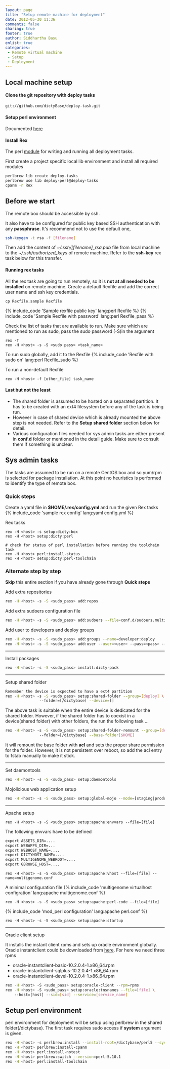 ```yaml
---
layout: page
title: "Setup remote machine for deployment"
date: 2012-05-30 11:36
comments: false
sharing: true
footer: true
author: Siddhartha Basu
enlist: true
categories:
 - Remote virtual machine
 - Setup
 - Deployment
---
```



## Local machine setup
#### Clone the git repository with deploy tasks
```bash
git://github.com/dictyBase/deploy-task.git
```

#### Setup perl environment
Documented [here](/perl-setup)


#### Install Rex
The perl [module](https://metacpan.org/module/Rex) for writing and running all deployment tasks.

First create a project specific local lib environment and install all required modules
```bash
perlbrew lib create deploy-tasks
perlbrew use lib deploy-perl@deploy-tasks
cpanm -n Rex
```


## Before we start
The remote box should be accessible by ssh.

It also have to be configured for public key based SSH authentication with any
**passphrase**. It's recommend not to use the default one,  
```bash
ssh-keygen -t rsa -f [filename]
```
Then add the content of *~/.ssh/[filename]_rsa.pub* file from 
local machine to the *~/.ssh/authorized_keys* of
remote machine. Refer to the **ssh-key** rex task below for this transfer.

#### Running rex tasks

All the rex task are going to run remotely,  so it is **not at all needed to be
installed** on remote machine.
Create a default Rexfile and add the correct user name and ssh key credentials.
```
cp Rexfile.sample Rexfile
```
{% include_code 'Sample rexfile public key' lang:perl Rexfile %}
{% include_code 'Sample Rexfile with password' lang:perl Rexfile_pass %}


Check the list of tasks that are available to run. Make sure which are mentioned to run
as sudo, pass the sudo password (-S)in the argument
```
rex -T
rex -H <host> -s -S <sudo pass> <task_name>
```

To run sudo globally,  add it to the Rexfile
{% include_code 'Rexfile with sudo on' lang:perl Rexfile_sudo %}

To run a non-default Rexfile
```
rex -H <host> -f [other_file] task_name
```

#### Last but not the least
* The shared folder is assumed to be hosted on a separated partition. It has to be created
with an ext4 filesystem before any of the task is being run.
* However in case of shared device which is already mounted the above step is not needed.
  Refer to the **Setup shared folder** section below for detail.
* Various configuration files needed for sys admin tasks are either present in **conf.d**
  folder or mentioned in the detail guide. Make sure to consult them if something is
  unclear.


## Sys admin tasks
The tasks are assumed to be run on a remote CentOS box and so yum/rpm is selected for
package installation. At this point no heuristics is performed to identify the type of
remote box.

### Quick steps

Create a yaml file in **$HOME/.rex/config.yml** and run the given Rex tasks
{% include_code 'sample rex config' lang:yaml config.yml %}

Rex tasks
```
rex -H <host> -s setup:dicty:box
rex -H <host> setup:dicty:perl

# check for status of perl installation before running the toolchain task
rex -H <host> perl:install-status
rex -H <host> setup:dicty:perl-toolchain
```


### Alternate step by step
**Skip** this entire section if you have already gone through **Quick steps**

Add extra repositories
```bash 
rex -H <host> -s -S <sudo_pass> add:repos
```

Add extra sudoers configuration file
```bash
rex -H <host> -s -S <sudo_pass> add:sudoers --file=conf.d/sudoers.multigenome
```

Add user to developers and deploy groups
```bash
rex -H <host> -s -S <sudo_pass> add:groups --name=developer:deploy
rex -H <host> -s -S <sudo_pass> add:user --user=<user> --pass=<pass> --groups=developer:deploy
```

---

Install packages
```bash
rex -H <host> -s -S <sudo_pass> install:dicty-pack
```

---

Setup shared folder
```bash
Remember the device is expected to have a ext4 partition
rex -H <host> -s -S <sudo_pass> setup:shared-folder --group=[deploy] \ 
               --folder=[/dictybase] --device=[]
```
The above task is suitable when the entire device is dedicated for the shared folder.
However,  if the shared folder has to coexist in a device(shared folder) with other
folders,  the run the following task ...
```bash
rex -H <host> -s -S <sudo_pass> setup:shared-folder-remount --group=[deploy] \ 
               --folder=[/dictybase] --base-folder[$HOME]
```
It will remount the base folder with **acl** and sets the proper share permission for the
folder. However,  it is not persistent over reboot,  so add the acl entry to fstab
manually to make it stick.

-------


Set daemontools
```bash
rex -H <host> -s -S <sudo_pass> setup:daemontools
```

Mojolicious web application setup
```bash
rex -H <host> -s -S <sudo_pass> setup:global-mojo --mode=[staging|production] 
```

---


Apache setup
```
rex -H <host> -s -S <sudo_pass> setup:apache:envvars --file=[file]
```
The following envvars have to be defined
```apache
export ASSETS_DIR=....
export WEBAPPS_DIR=...
export WEBHOST_NAME=....
export DICTYHOST_NAME=....
export MULTIGENOME_WEBROOT=....
export GBROWSE_HOST=....
```

```
rex -H <host> -s -S <sudo_pass> setup:apache:vhost --file=[file] --name=multigenome.conf
```
A minimal configuration file
{% include_code 'multigenome virtualhost configration' lang:apache multigenome.conf %}

```
rex -H <host> -s -S <sudo_pass> setup:apache:perl-code --file=[file]
```
{% include_code 'mod_perl configuration' lang:apache perl.conf %}

```
rex -H <host> -s -S <sudo_pass> setup:apache:startup
```

---

Oracle client setup 

  It installs the instant client rpms and sets up oracle environment
  globally. Oracle instantclient could be downloaded from
  [here](http://www.oracle.com/technetwork/topics/linuxx86-64soft-092277.html). For here we
  need three rpms

* oracle-instantclient-basic-10.2.0.4-1.x86_64.rpm
* oracle-instantclient-sqlplus-10.2.0.4-1.x86_64.rpm
* oracle-instantclient-devel-10.2.0.4-1.x86_64.rpm
```bash
rex -H <host> -S <sudo_pass> setup:oracle-client --rpm=rpms 
rex -H <host> -S <sudo_pass> setup:oracle:tnsnames --file=[file] \ 
    --host=[host] --sid=[sid] --service=[service_name]
```



## Setup perl environment 
perl environment for deployment will be setup using perlbrew in the shared
folder(/dictybase). The first task requires sudo access if **system** argument is given.

```bash
rex -H <host> -s perlbrew:install --install-root=/dictybase/perl5 --system=1
rex -H <host> perlbrew:install-cpanm 
rex -H <host> perl:install-notest 
rex -H <host> perlbrew:switch --version=perl-5.10.1 
rex -H <host> perl:install-toolchain 
```
